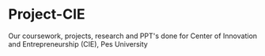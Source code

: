 # Project-CIE
Our coursework, projects, research and PPT's done for Center of Innovation and Entrepreneurship (CIE), Pes University 
